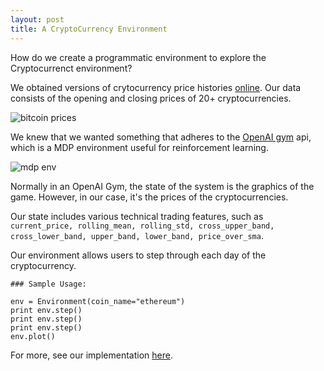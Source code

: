 ```yaml
---
layout: post
title: A CryptoCurrency Environment
---
```


How do we create a programmatic environment to explore the Cryptocurrenct environment?

We obtained versions of crytocurrency price histories [online](https://github.com/GradientTrader/simulator/tree/master/v2/cryptocurrencypricehistory). Our data consists of the opening and closing prices of 20+ cryptocurrencies. 

![bitcoin prices](https://www.buybitcoinworldwide.com/img/kb/bitcoinprice.png)

We knew that we wanted something that adheres to the [OpenAI gym](https://github.com/openai/gym) api, which is a MDP environment useful for reinforcement learning.

![mdp env](https://cdn-images-1.medium.com/max/1600/1*hfuWJ7CeLlA57KMXDQaJrw.jpeg)

Normally in an OpenAI Gym, the state of the system is the graphics of the game. However, in our case, it's the prices of the cryptocurrencies. 

Our state includes various technical trading features, such as ```current_price, rolling_mean, rolling_std, cross_upper_band, cross_lower_band, upper_band, lower_band, price_over_sma```.

Our environment allows users to step through each day of the cryptocurrency.

```
### Sample Usage:

env = Environment(coin_name="ethereum")
print env.step()
print env.step()
print env.step()
env.plot()

```


For more, see our implementation [here](https://github.com/GradientTrader/simulator/blob/master/v2/env.py). 
